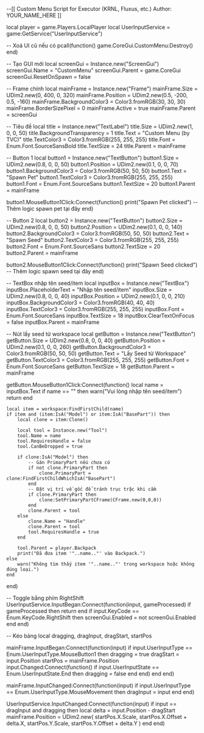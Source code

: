 --[[ 
    Custom Menu Script for Executor (KRNL, Fluxus, etc.)
    Author: YOUR_NAME_HERE 
]]

local player = game.Players.LocalPlayer
local UserInputService = game:GetService("UserInputService")

-- Xoá UI cũ nếu có
pcall(function() game.CoreGui.CustomMenu:Destroy() end)

-- Tạo GUI mới
local screenGui = Instance.new("ScreenGui")
screenGui.Name = "CustomMenu"
screenGui.Parent = game.CoreGui
screenGui.ResetOnSpawn = false

-- Frame chính
local mainFrame = Instance.new("Frame")
mainFrame.Size = UDim2.new(0, 400, 0, 320)
mainFrame.Position = UDim2.new(0.5, -200, 0.5, -160)
mainFrame.BackgroundColor3 = Color3.fromRGB(30, 30, 30)
mainFrame.BorderSizePixel = 0
mainFrame.Active = true
mainFrame.Parent = screenGui

-- Tiêu đề
local title = Instance.new("TextLabel")
title.Size = UDim2.new(1, 0, 0, 50)
title.BackgroundTransparency = 1
title.Text = "Custom Menu (by TVC)"
title.TextColor3 = Color3.fromRGB(255, 255, 255)
title.Font = Enum.Font.SourceSansBold
title.TextSize = 24
title.Parent = mainFrame

-- Button 1
local button1 = Instance.new("TextButton")
button1.Size = UDim2.new(0.8, 0, 0, 50)
button1.Position = UDim2.new(0.1, 0, 0, 70)
button1.BackgroundColor3 = Color3.fromRGB(50, 50, 50)
button1.Text = "Spawn Pet"
button1.TextColor3 = Color3.fromRGB(255, 255, 255)
button1.Font = Enum.Font.SourceSans
button1.TextSize = 20
button1.Parent = mainFrame

button1.MouseButton1Click:Connect(function()
	print("Spawn Pet clicked")
	-- Thêm logic spawn pet tại đây
end)

-- Button 2
local button2 = Instance.new("TextButton")
button2.Size = UDim2.new(0.8, 0, 0, 50)
button2.Position = UDim2.new(0.1, 0, 0, 140)
button2.BackgroundColor3 = Color3.fromRGB(50, 50, 50)
button2.Text = "Spawn Seed"
button2.TextColor3 = Color3.fromRGB(255, 255, 255)
button2.Font = Enum.Font.SourceSans
button2.TextSize = 20
button2.Parent = mainFrame

button2.MouseButton1Click:Connect(function()
	print("Spawn Seed clicked")
	-- Thêm logic spawn seed tại đây
end)

-- TextBox nhập tên seed/item
local inputBox = Instance.new("TextBox")
inputBox.PlaceholderText = "Nhập tên seed/item"
inputBox.Size = UDim2.new(0.8, 0, 0, 40)
inputBox.Position = UDim2.new(0.1, 0, 0, 210)
inputBox.BackgroundColor3 = Color3.fromRGB(40, 40, 40)
inputBox.TextColor3 = Color3.fromRGB(255, 255, 255)
inputBox.Font = Enum.Font.SourceSans
inputBox.TextSize = 18
inputBox.ClearTextOnFocus = false
inputBox.Parent = mainFrame

-- Nút lấy seed từ workspace
local getButton = Instance.new("TextButton")
getButton.Size = UDim2.new(0.8, 0, 0, 40)
getButton.Position = UDim2.new(0.1, 0, 0, 260)
getButton.BackgroundColor3 = Color3.fromRGB(50, 50, 50)
getButton.Text = "Lấy Seed từ Workspace"
getButton.TextColor3 = Color3.fromRGB(255, 255, 255)
getButton.Font = Enum.Font.SourceSans
getButton.TextSize = 18
getButton.Parent = mainFrame

getButton.MouseButton1Click:Connect(function()
	local name = inputBox.Text
	if name == "" then 
		warn("Vui lòng nhập tên seed/item")
		return 
	end

	local item = workspace:FindFirstChild(name)
	if item and (item:IsA("Model") or item:IsA("BasePart")) then
		local clone = item:Clone()
		
		local tool = Instance.new("Tool")
		tool.Name = name
		tool.RequiresHandle = false
		tool.CanBeDropped = true

		if clone:IsA("Model") then
			-- Gán PrimaryPart nếu chưa có
			if not clone.PrimaryPart then
				clone.PrimaryPart = clone:FindFirstChildWhichIsA("BasePart")
			end
			-- Đặt vị trí về gốc để tránh trục trặc khi cầm
			if clone.PrimaryPart then
				clone:SetPrimaryPartCFrame(CFrame.new(0,0,0))
			end
			clone.Parent = tool
		else
			clone.Name = "Handle"
			clone.Parent = tool
			tool.RequiresHandle = true
		end

		tool.Parent = player.Backpack
		print("Đã đưa item '"..name.."' vào Backpack.")
	else
		warn("Không tìm thấy item '"..name.."' trong workspace hoặc không đúng loại.")
	end
end)

-- Toggle bằng phím RightShift
UserInputService.InputBegan:Connect(function(input, gameProcessed)
	if gameProcessed then return end
	if input.KeyCode == Enum.KeyCode.RightShift then
		screenGui.Enabled = not screenGui.Enabled
	end
end)

-- Kéo bảng
local dragging, dragInput, dragStart, startPos

mainFrame.InputBegan:Connect(function(input)
	if input.UserInputType == Enum.UserInputType.MouseButton1 then
		dragging = true
		dragStart = input.Position
		startPos = mainFrame.Position
		input.Changed:Connect(function()
			if input.UserInputState == Enum.UserInputState.End then
				dragging = false
			end
		end)
	end
end)

mainFrame.InputChanged:Connect(function(input)
	if input.UserInputType == Enum.UserInputType.MouseMovement then
		dragInput = input
	end
end)

UserInputService.InputChanged:Connect(function(input)
	if input == dragInput and dragging then
		local delta = input.Position - dragStart
		mainFrame.Position = UDim2.new(
			startPos.X.Scale,
			startPos.X.Offset + delta.X,
			startPos.Y.Scale,
			startPos.Y.Offset + delta.Y
		)
	end
end)
